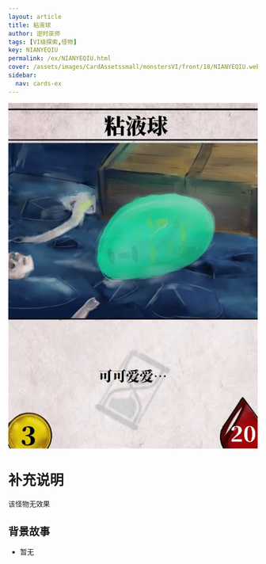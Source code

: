 ```yaml
---
layout: article
title: 粘液球
author: 逆时巫师
tags: [VI级探索,怪物]
key: NIANYEQIU
permalink: /ex/NIANYEQIU.html
cover: /assets/images/CardAssetssmall/monstersVI/front/18/NIANYEQIU.webp
sidebar:
  nav: cards-ex
---
```

![](/assets/images/CardAssets/monstersVI/front/18/NIANYEQIU.webp)

# 补充说明
该怪物无效果


## 背景故事
* 暂无